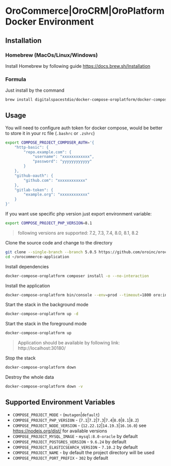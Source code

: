 # OroCommerce|OroCRM|OroPlatform Docker Environment

## Installation
### Homebrew (MacOs/Linux/Windows)
Install Homebrew by following guide https://docs.brew.sh/Installation

### Formula
Just install by the command
```bash
brew install digitalspacestdio/docker-compose-oroplatform/docker-compose-oroplatform
```

## Usage
You will need to configure auth token for docker compose, would be better to store it in your rc file (`.bashrc` or `.zshrc`)
```bash
export COMPOSE_PROJECT_COMPOSER_AUTH='{
    "http-basic": {
        "repo.example.com": {
            "username": "xxxxxxxxxxxx",
            "password": "yyyyyyyyyyyy"
        }
    },
    "github-oauth": {
        "github.com": "xxxxxxxxxxxx"
    },
    "gitlab-token": {
        "example.org": "xxxxxxxxxxxx"
    }
}'

```
If you want use specific php version just export environment variable:
```bash
export COMPOSE_PROJECT_PHP_VERSION=8.1
```
> following versions are supported: 7.2, 7.3, 7.4, 8.0, 8.1, 8.2

Clone the source code and change to the directory
```bash
git clone --single-branch --branch 5.0.5 https://github.com/oroinc/orocommerce-application.git ~/orocommerce-application
cd ~/orocommerce-application
```

Install dependencies
```bash
docker-compose-oroplatform composer install -o --no-interaction
```

Install the application
```bash
docker-compose-oroplatform bin/console --env=prod --timeout=1800 oro:install --language=en --formatting-code=en_US --organization-name='Acme Inc.'  --user-name=admin --user-email=admin@example.com --user-firstname=John --user-lastname=Doe --user-password='$ecretPassw0rd' --application-url='http://john.cloudcoder.space:30180/' --sample-data=y
```

Start the stack in the background mode
```bash
docker-compose-oroplatform up -d
```

Start the stack in the foreground mode
```bash
docker-compose-oroplatform up
```

> Application should be available by following link: http://localhost:30180/

Stop the stack
```bash
docker-compose-oroplatform down
```

Destroy the whole data
```bash
docker-compose-oroplatform down -v
```

## Supported Environment Variables
* `COMPOSE_PROJECT_MODE` - (`mutagen`|`default`)
* `COMPOSE_PROJECT_PHP_VERSION` - (`7.1`|`7.2`|`7.3`|`7.4`|`8.0`|`8.1`|`8.2`)
* `COMPOSE_PROJECT_NODE_VERSION` - (`12.22.12`|`14.19.3`|`16.16.0`) see https://nodejs.org/dist/ for available versions
* `COMPOSE_PROJECT_MYSQL_IMAGE` - `mysql:8.0-oracle` by default
* `COMPOSE_PROJECT_POSTGRES_VERSION` - `9.6.24` by default
* `COMPOSE_PROJECT_ELASTICSEARCH_VERSION` - `7.10.2` by default
* `COMPOSE_PROJECT_NAME` - by default the project directory will be used
* `COMPOSE_PROJECT_PORT_PREFIX` - `302` by default
